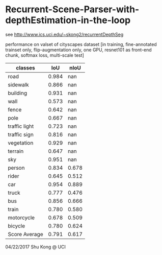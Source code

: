 # Recurrent-Scene-Parser-with-depthEstimation-in-the-loop


see http://www.ics.uci.edu/~skong2/recurrentDepthSeg



performance on valset of cityscapes dataset [in training, fine-annotated trainset only, flip-augmentation only, one GPU, resnet101 as front-end chunk, softmax loss, multi-scale test]

classes | IoU | nIoU
-------------|-------------|-------------
road           | 0.984   |    nan
sidewalk       | 0.866   |    nan
building       | 0.931   |    nan
wall           | 0.573   |    nan
fence          | 0.642   |    nan
pole           | 0.667   |    nan
traffic light  | 0.723   |    nan
traffic sign   | 0.816   |    nan
vegetation     | 0.929   |    nan
terrain        | 0.647   |    nan
sky            | 0.951   |    nan
person         | 0.834   |  0.678
rider          | 0.645   |  0.512
car            | 0.954   |  0.889
truck          | 0.777   |  0.476
bus            | 0.856   |  0.666
train          | 0.780   |  0.580
motorcycle     | 0.678   |  0.509
bicycle        | 0.780   |  0.624
Score Average  | 0.791   |  0.617


04/22/2017
Shu Kong @ UCI
